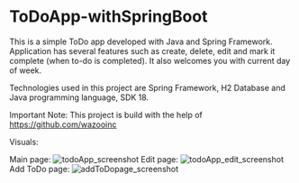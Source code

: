 # ToDoApp-withSpringBoot

This is a simple ToDo app developed with Java and Spring Framework. Application has several features such as create, delete, edit and mark it complete (when to-do is completed). It also welcomes you with current day of week.

Technologies used in this project are Spring Framework, H2 Database and Java programming language, SDK 18.

Important Note: This project is build with the help of https://github.com/wazooinc

Visuals:

Main page:
![todoApp_screenshot](https://user-images.githubusercontent.com/25711896/219703075-eebc5c0b-5273-46de-b22c-1cace7f4a197.png)
Edit page:
![todoApp_edit_screenshot](https://user-images.githubusercontent.com/25711896/219703847-6583f989-ee10-4bb5-875f-1d0fb123605e.png)
Add ToDo page:
![addToDopage_screenshot](https://user-images.githubusercontent.com/25711896/219706274-0ab9acd3-a4a9-4ccb-af75-56afa7f9c8a0.png)

